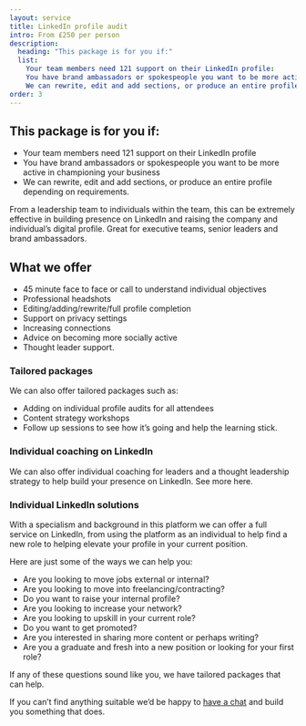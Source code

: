 ```yaml
---
layout: service
title: LinkedIn profile audit
intro: From £250 per person
description:
  heading: "This package is for you if:"
  list:
    Your team members need 121 support on their LinkedIn profile:
    You have brand ambassadors or spokespeople you want to be more active in championing your business:
    We can rewrite, edit and add sections, or produce an entire profile depending on requirements.:
order: 3
---
```


## This package is for you if:
- Your team members need 121 support on their LinkedIn profile
- You have brand ambassadors or spokespeople you want to be more active in championing your business
- We can rewrite, edit and add sections, or produce an entire profile depending on requirements.

From a leadership team to individuals within the team, this can be extremely effective in building presence on LinkedIn and raising the company and individual’s digital profile. Great for executive teams, senior leaders and brand ambassadors.

## What we offer
- 45 minute face to face or call to understand individual objectives
- Professional headshots
- Editing/adding/rewrite/full profile completion
- Support on privacy settings
- Increasing connections
- Advice on becoming more socially active  
- Thought leader support.

### Tailored packages 
We can also offer tailored packages such as: 
- Adding on individual profile audits for all attendees 
- Content strategy workshops
- Follow up sessions to see how it’s going and help the learning stick.

### Individual coaching on LinkedIn
We can also offer individual coaching for leaders and a thought leadership strategy to help build your presence on LinkedIn. See more here.

### Individual LinkedIn solutions
With a specialism and background in this platform we can offer a full service on LinkedIn, from using the platform as an individual to help find a new role to helping elevate your profile in your current position.

Here are just some of the ways we can help you:

- Are you looking to move jobs external or internal?
- Are you looking to move into freelancing/contracting?
- Do you want to raise your internal profile?
- Are you looking to increase your network?
- Are you looking to upskill in your current role?
- Do you want to get promoted?
- Are you interested in sharing more content or perhaps writing?
- Are you a graduate and fresh into a new position or looking for your first role?

If any of these questions sound like you, we have tailored packages that can help.

If you can’t find anything suitable we’d be happy to [have a chat](/contact) and build you something that does.
